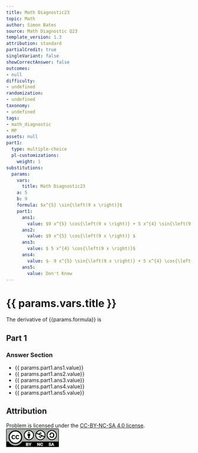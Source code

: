 ```yaml
---
title: Math Diagnostic23
topic: Math
author: Simon Bates
source: Math Diagnostic Q23
template_version: 1.3
attribution: standard
partialCredit: true
singleVariant: false
showCorrectAnswer: false
outcomes:
- null
difficulty:
- undefined
randomization:
- undefined
taxonomy:
- undefined
tags:
- math_diagnostic
- MP
assets: null
part1:
  type: multiple-choice
  pl-customizations:
    weight: 1
substitutions:
  params:
    vars:
      title: Math Diagnostic23
    a: 5
    b: 9
    formula: $x^{5} \sin{\left(9 x \right)}$
    part1:
      ans1:
        value: $9 x^{5} \cos{\left(9 x \right)} + 5 x^{4} \sin{\left(9 x \right)}$
      ans2:
        value: $9 x^{5} \cos{\left(9 x \right)} $
      ans3:
        value: $ 5 x^{4} \cos{\left(9 x \right)}$
      ans4:
        value: $- 9 x^{5} \sin{\left(9 x \right)} + 5 x^{4} \cos{\left(9 x \right)}$
      ans5:
        value: Don't Know
---
```

# {{ params.vars.title }}
The derivative of {{params.formula}} is

## Part 1

### Answer Section

- {{ params.part1.ans1.value}}
- {{ params.part1.ans2.value}}
- {{ params.part1.ans3.value}}
- {{ params.part1.ans4.value}}
- {{ params.part1.ans5.value}}

## Attribution

Problem is licensed under the [CC-BY-NC-SA 4.0 license](https://creativecommons.org/licenses/by-nc-sa/4.0/).<br> ![The Creative Commons 4.0 license requiring attribution-BY, non-commercial-NC, and share-alike-SA license.](https://raw.githubusercontent.com/firasm/bits/master/by-nc-sa.png)